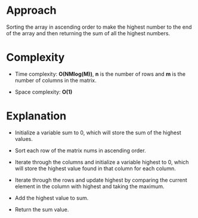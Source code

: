 # Approach
 
Sorting the array in ascending order to make the highest number to the end of the array and then returning the sum of all the highest numbers.

# Complexity

- Time complexity: **O(NMlog(M))**, **n** is the number of rows and **m** is the number of columns in the matrix.

- Space complexity: **O(1)**

# Explanation

- Initialize a variable sum to 0, which will store the sum of the highest values.

- Sort each row of the matrix nums in ascending order.

- Iterate through the columns and  initialize a variable highest to 0, which will store the highest value found in that column for each column.

- Iterate through the rows and update highest by comparing the current element in the column with highest and taking the maximum.

- Add the highest value to sum.

- Return the sum value.
